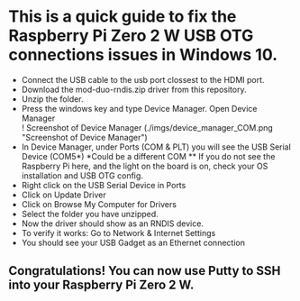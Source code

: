 <h1>This is a quick guide to fix the Raspberry Pi Zero 2 W USB OTG connections issues in Windows 10.</h1>

<ul>
    <li>
    Connect the USB cable to the usb port clossest to the HDMI port.
    </li>
    <li>
     Download the mod-duo-rndis.zip driver from this repository.
    </li>
        <li>
    Unzip the folder.
    </li>
    <li>
    Press the windows key and type Device Manager. Open Device Manager
    </li>
    ! Screenshot of Device Manager (./imgs/device_manager_COM.png "Screenshot of Device Manager")
    <li>
    In Device Manager, under Ports (COM & PLT) you will see the USB Serial Device (COM5*)
    *Could be a different COM
    ** If you do not see the Raspberry Pi here, and the light on the board is on, check your OS installation and USB OTG config.
    </li>
    <li>
    Right click on the USB Serial Device in Ports
    </li>
        <li>
    Click on Update Driver
    </li>
    <li>
    Click on Browse My Computer for Drivers
    </li>
    <li>
    Select the folder you have unzipped. 
    </li>
    <li>
    Now the driver should show as an RNDIS device.
    </li>
    <li>
    To verify it works: Go to Network & Internet Settings
    </li>
    <li>
    You should see your USB Gadget as an Ethernet connection
    </li>
</ul>
    <h2>Congratulations! You can now use Putty to SSH into your Raspberry Pi Zero 2 W. <h2>

